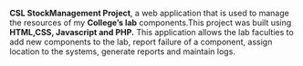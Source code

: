 **CSL StockManagement Project**, a web application that is used to manage the resources of my **College’s lab** components.This project was built using **HTML,CSS, Javascript and PHP.** This application allows the lab faculties to add new components to the lab, report failure of a component, assign location to the systems, generate reports and maintain logs. 
